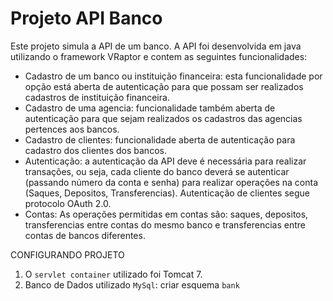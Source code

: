 # Projeto API Banco

Este projeto simula a API de um banco. A API foi desenvolvida em java utilizando o framework VRaptor e contem as seguintes funcionalidades:
 - Cadastro de um banco ou instituição financeira: esta funcionalidade por opção está aberta de autenticação para que possam ser realizados cadastros de instituição financeira.
 - Cadastro de uma agencia: funcionalidade também aberta de autenticação para que sejam realizados os cadastros das agencias pertences aos bancos.
 - Cadastro de clientes: funcionalidade aberta de autenticação para cadastro dos clientes dos bancos.
 - Autenticação: a autenticação da API deve é necessária para realizar transações, ou seja, cada cliente do banco deverá se autenticar (passando número da conta e senha) para realizar operações na conta (Saques, Depositos, Transferencias). Autenticação de clientes segue protocolo OAuth 2.0.
 - Contas: As operações permitidas em contas são: saques, depositos, transferencias entre contas do mesmo banco e transferencias entre contas de bancos diferentes.
 
     

CONFIGURANDO PROJETO

1. O `servlet container` utilizado foi Tomcat 7.
2. Banco de Dados utilizado `MySql`: criar esquema `bank`

